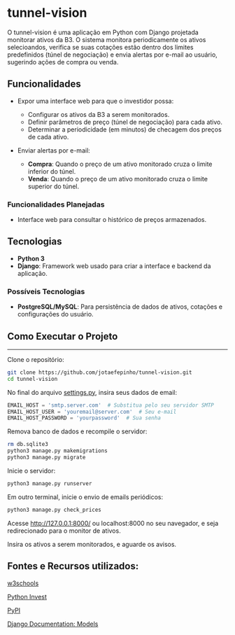# tunnel-vision

O tunnel-vision é uma aplicação em Python com Django projetada monitorar ativos da B3. O sistema monitora periodicamente os ativos selecioandos, verifica se suas cotações estão dentro dos limites predefinidos (túnel de negociação) e envia alertas por e-mail ao usuário, sugerindo ações de compra ou venda.

## Funcionalidades

- Expor uma interface web para que o investidor possa:
  - Configurar os ativos da B3 a serem monitorados.
  - Definir parâmetros de preço (túnel de negociação) para cada ativo.
  - Determinar a periodicidade (em minutos) de checagem dos preços de cada ativo.
  
- Enviar alertas por e-mail:
  - **Compra**: Quando o preço de um ativo monitorado cruza o limite inferior do túnel.
  - **Venda**: Quando o preço de um ativo monitorado cruza o limite superior do túnel.

### Funcionalidades Planejadas
- Interface web para consultar o histórico de preços armazenados.

## Tecnologias

- **Python 3**
- **Django**: Framework web usado para criar a interface e backend da aplicação.

### Possíveis Tecnologias
- **PostgreSQL/MySQL**: Para persistência de dados de ativos, cotações e configurações do usuário.

## Como Executar o Projeto


---
Clone o repositório:

```bash
git clone https://github.com/jotaefepinho/tunnel-vision.git
cd tunnel-vision
```

No final do arquivo [settings.py](settings.py), insira seus dados de email:
```python
EMAIL_HOST = 'smtp.server.com'  # Substitua pelo seu servidor SMTP
EMAIL_HOST_USER = 'youremail@server.com'  # Seu e-mail
EMAIL_HOST_PASSWORD = 'yourpassword'  # Sua senha
```

Remova banco de dados e recompile o servidor:
```bash
rm db.sqlite3
python3 manage.py makemigrations
python3 manage.py migrate
```

Inicie o servidor:
```bash
python3 manage.py runserver
```

Em outro terminal, inicie o envio de emails periódicos:
```bash
python3 manage.py check_prices
```

Acesse http://127.0.0.1:8000/ ou localhost:8000 no seu navegador, e seja redirecionado para o monitor de ativos.

Insira os ativos a serem monitorados, e aguarde os avisos.

## Fontes e Recursos utilizados:
[w3schools](https://www.w3schools.com/django/django_models.php)

[Python Invest](https://pythoninvest.com/long-read/exploring-finance-apis)

[PyPI](https://pypi.org/project/yfinance/)

[Django Documentation: Models](https://docs.djangoproject.com/en/4.2/topics/db/models/)
